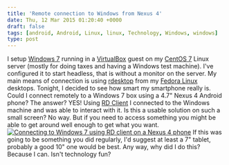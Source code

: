 ```yaml
---
title: 'Remote connection to Windows from Nexus 4'
date: Thu, 12 Mar 2015 01:20:40 +0000
draft: false
tags: [android, Android, Linux, linux, Technology, Windows, windows]
type: post
---
```


I setup [Windows 7](http://windows.microsoft.com/en-us/windows/home) running in a [VirtualBox](https://www.virtualbox.org/) guest on my [CentOS 7](http://www.centos.org/) Linux server (mostly for doing taxes and having a Windows test machine). I've configured it to start headless, that is without a monitor on the server. My main means of connection is using [rdesktop](http://www.rdesktop.org/) from my [Fedora Linux](https://getfedora.org/) desktops. Tonight, I decided to see how smart my smartphone really is. Could I connect remotely to a Windows 7 box using a 4.7" Nexus 4 Android phone? The answer? YES! Using [RD Client](https://play.google.com/store/apps/details?id=com.microsoft.rdc.android&hl=en) I connected to the Windows machine and was able to interact with it. Is this a usable solution on such a small screen? No way. But if you need to access something you might be able to get around well enough to get what you want. [![Connecting to Windows 7 using RD client on a Nexus 4 phone](https://farm8.staticflickr.com/7641/16600261609_1c428a1c73.jpg)](https://www.flickr.com/photos/jmrodri/16600261609 "Connecting to Windows 7 using RD client on a Nexus 4 phone by Jesus Rodriguez, on Flickr") If this was going to be something you did regularly, I'd suggest at least a 7" tablet, probably a good 10" one would be best. Any way, why did I do this? Because I can. Isn't technology fun?